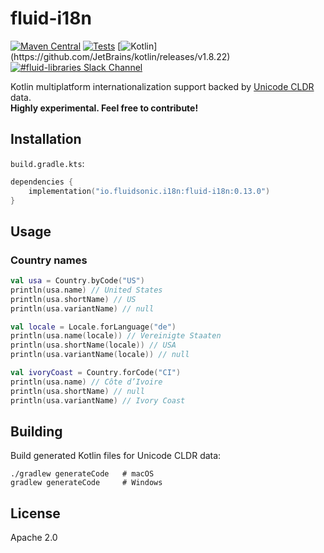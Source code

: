 fluid-i18n
============

[![Maven Central](https://img.shields.io/maven-central/v/io.fluidsonic.i18n/fluid-i18n?label=Maven%20Central)](https://search.maven.org/artifact/io.fluidsonic.i18n/fluid-i18n)
[![Tests](https://github.com/fluidsonic/fluid-i18n/workflows/Tests/badge.svg)](https://github.com/fluidsonic/fluid-i18n/actions?workflow=Tests)
[![Kotlin](https://img.shields.io/badge/Kotlin-1.8.22%20(Darwin,%20JVM,%20JS)-blue.svg)](https://github.com/JetBrains/kotlin/releases/v1.8.22)
[![#fluid-libraries Slack Channel](https://img.shields.io/badge/slack-%23fluid--libraries-543951.svg?label=Slack)](https://kotlinlang.slack.com/messages/C7UDFSVT2/)

Kotlin multiplatform internationalization support backed by [Unicode CLDR](http://cldr.unicode.org/) data.  
**Highly experimental. Feel free to contribute!**



Installation
------------

`build.gradle.kts`:

```kotlin
dependencies {
	implementation("io.fluidsonic.i18n:fluid-i18n:0.13.0")
}
```

Usage
-----

### Country names

```kotlin
val usa = Country.byCode("US")
println(usa.name) // United States
println(usa.shortName) // US
println(usa.variantName) // null

val locale = Locale.forLanguage("de")
println(usa.name(locale)) // Vereinigte Staaten
println(usa.shortName(locale)) // USA
println(usa.variantName(locale)) // null

val ivoryCoast = Country.forCode("CI")
println(usa.name) // Côte d’Ivoire
println(usa.shortName) // null
println(usa.variantName) // Ivory Coast
```

Building
--------

Build generated Kotlin files for Unicode CLDR data:

```shell
./gradlew generateCode   # macOS
gradlew generateCode     # Windows
```

License
-------

Apache 2.0
